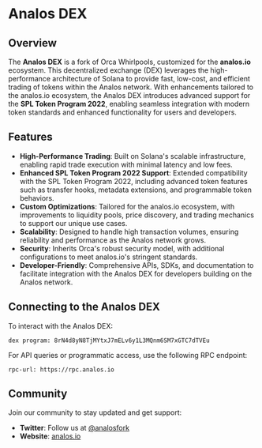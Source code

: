 # Analos DEX

## Overview
The **Analos DEX** is a fork of Orca Whirlpools, customized for the **analos.io** ecosystem. This decentralized exchange (DEX) leverages the high-performance architecture of Solana to provide fast, low-cost, and efficient trading of tokens within the Analos network. With enhancements tailored to the analos.io ecosystem, the Analos DEX introduces advanced support for the **SPL Token Program 2022**, enabling seamless integration with modern token standards and enhanced functionality for users and developers.

## Features
- **High-Performance Trading**: Built on Solana's scalable infrastructure, enabling rapid trade execution with minimal latency and low fees.
- **Enhanced SPL Token Program 2022 Support**: Extended compatibility with the SPL Token Program 2022, including advanced token features such as transfer hooks, metadata extensions, and programmable token behaviors.
- **Custom Optimizations**: Tailored for the analos.io ecosystem, with improvements to liquidity pools, price discovery, and trading mechanics to support our unique use cases.
- **Scalability**: Designed to handle high transaction volumes, ensuring reliability and performance as the Analos network grows.
- **Security**: Inherits Orca's robust security model, with additional configurations to meet analos.io's stringent standards.
- **Developer-Friendly**: Comprehensive APIs, SDKs, and documentation to facilitate integration with the Analos DEX for developers building on the Analos network.

## Connecting to the Analos DEX
To interact with the Analos DEX:
```
dex program: 8rN4d8yN8TjMYtxJ7mELv6y1L3MQnm6SM7xGTC7dTVEu
```

For API queries or programmatic access, use the following RPC endpoint:
```
rpc-url: https://rpc.analos.io
```

## Community
Join our community to stay updated and get support:
- **Twitter**: Follow us at [@analosfork](https://x.com/analosfork)
- **Website**: [analos.io](https://analos.io)